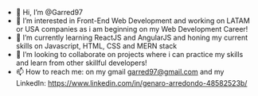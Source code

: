 - 👋 Hi, I’m @Garred97
- 👀 I’m interested in Front-End Web Development and working on LATAM or USA companies as i am beginning on my Web Development Career!
- 🌱 I’m currently learning ReactJS and AngularJS and honing my current skills on Javascript, HTML, CSS and MERN stack
- 💞️ I’m looking to collaborate on projects where i can practice my skills and learn from other skillful developers!
- 📫 How to reach me: on my gmail garred97@gmail.com and my LinkedIn: https://www.linkedin.com/in/genaro-arredondo-48582523b/

<!---
Garred97/Garred97 is a ✨ special ✨ repository because its `README.md` (this file) appears on your GitHub profile.
You can click the Preview link to take a look at your changes.
--->
